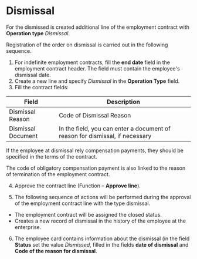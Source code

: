 # Dismissal

For the dismissed is created additional line of the employment contract with **Operation type** *Dismissal*. 

Registration of the order on dismissal is carried out in the following sequence. 

1. For indefinite employment contracts, fill the **end date** field in the employment contract header. The field must contain the employee's dismissal date.
2. Create a new line and specify *Dismissal* in the **Operation Type** field.
3. Fill the contract fields:

| Field              | Description                                                  |
| ------------------ | ------------------------------------------------------------ |
| Dismissal Reason   | Code of  Dismissal Reason                                    |
| Dismissal Document | In the field, you can enter a document of reason for dismissal, if necessary |

If the employee at dismissal rely compensation payments, they should be specified in the terms of the contract.

The code of obligatory compensation payment is also linked to the reason of termination of the employment contract.

4. Approve the contract line (Function – **Approve line**). 

5. The following sequence of actions will be performed during the approval of the employment contract line with the type dismissal. 

- The employment contract will be assigned the closed status.
- Creates a new record of dismissal in the history of the employee at the enterprise. 

6. The employee card contains information about the dismissal (in the field **Status** set the value *Dismissed*, filled in the fields **date of dismissal** and **Code of the reason for dismissal**.
